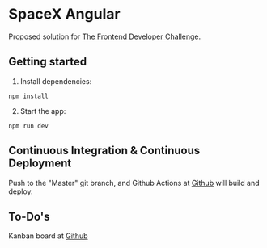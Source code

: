 # SpaceX Angular

Proposed solution for [The Frontend Developer Challenge](https://github.com/knutvalen/coding-challenge-web).

## Getting started

1. Install dependencies:

```shell
npm install
```

2. Start the app:

```shell
npm run dev
```

## Continuous Integration & Continuous Deployment

Push to the "Master" git branch, and Github Actions at [Github](https://github.com/knutvalen/SpaceX-Angular/actions) will build and deploy.

## To-Do's

Kanban board at [Github](https://github.com/users/knutvalen/projects/1)
